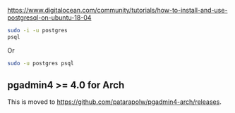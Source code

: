 <https://www.digitalocean.com/community/tutorials/how-to-install-and-use-postgresql-on-ubuntu-18-04>

```sh
sudo -i -u postgres
psql
```

Or

```sh
sudo -u postgres psql
```

## pgadmin4 >= 4.0 for Arch

This is moved to <https://github.com/patarapolw/pgadmin4-arch/releases>.

